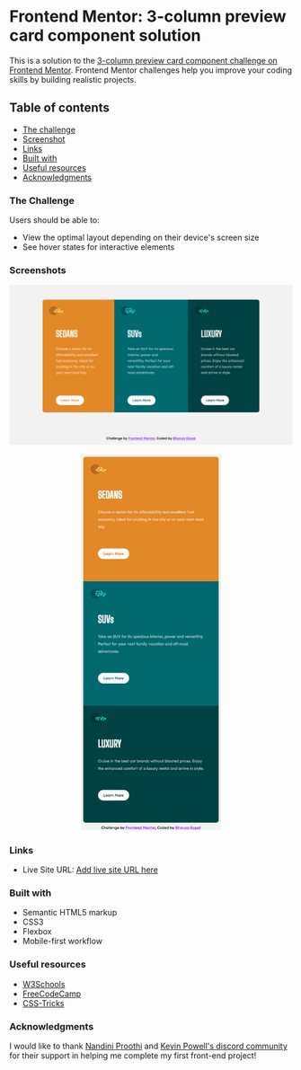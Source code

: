 # Frontend Mentor: 3-column preview card component solution

This is a solution to the [3-column preview card component challenge on Frontend Mentor](https://www.frontendmentor.io/challenges/3column-preview-card-component-pH92eAR2-). Frontend Mentor challenges help you improve your coding skills by building realistic projects. 

## Table of contents

  - [The challenge](#the-challenge)
  - [Screenshot](#screenshot)
  - [Links](#links)  
  - [Built with](#built-with)
  - [Useful resources](#useful-resources)
  - [Acknowledgments](#acknowledgments)


### The Challenge

Users should be able to:

- View the optimal layout depending on their device's screen size
- See hover states for interactive elements

### Screenshots

![desktop](images/desktop.png)
<p align="center">
<img src="images/mobile.png" width=250>
</p>


### Links

- Live Site URL: [Add live site URL here](https://your-live-site-url.com)



### Built with

- Semantic HTML5 markup
- CSS3
- Flexbox
- Mobile-first workflow


### Useful resources

- [W3Schools](https://www.w3schools.com/html/) 
- [FreeCodeCamp](https://www.freecodecamp.org/learn/responsive-web-design/)
- [CSS-Tricks](https://css-tricks.com/)


### Acknowledgments

I would like to thank [Nandini Proothi](https://github.com/nandiniproothi) and [Kevin Powell's discord community](https://discord.gg/eHFXk8V2) for their support in helping me complete my first front-end project!


